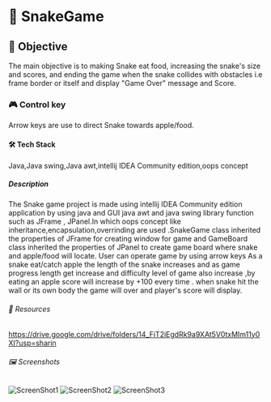 
# 🐍 SnakeGame
## 📌 Objective
The main objective is to  making Snake eat food, increasing the snake's size and scores, and ending the game when the snake collides with obstacles i.e frame border or itself and display "Game Over" message and Score.
### 🎮 Control key
Arrow keys are use to direct Snake towards apple/food.
#### 🛠 Tech Stack
 Java,Java swing,Java awt,intellij IDEA Community edition,oops concept
##### Description
The Snake game project is made using intellij IDEA Community edition application by using java and GUI java awt and java swing library function such as JFrame , JPanel.In which oops concept like inheritance,encapsulation,overrinding are used .SnakeGame class inherited the properties of  JFrame  for creating window for game and GameBoard class inherited the properties of JPanel to create game board where snake and apple/food will locate.
User can  operate game by using  arrow keys As a snake eat/catch apple the length of the snake increases and as game progress length get increase and difficulty level of game also increase ,by eating an apple score will increase by +100 every time . when snake hit the wall or its own body the game will over and player's score will display.
###### 🔗 Resources
https://drive.google.com/drive/folders/14_FiT2iEgdRk9a9XAt5V0txMIm11y0XI?usp=sharin
###### 🖼 Screenshots
![ScreenShot1](https://github.com/pavannavde/SnakeGame/assets/136722639/d8402dca-f4e1-4f15-9de0-38cbdb242248)
![ScreenShot2](https://github.com/pavannavde/SnakeGame/assets/136722639/ad448d06-82b7-46e0-867e-13f0ca59db48)
![ScreenShot3](https://github.com/pavannavde/SnakeGame/assets/136722639/6fc76ba8-ed4b-4143-abf5-d71105241371)



